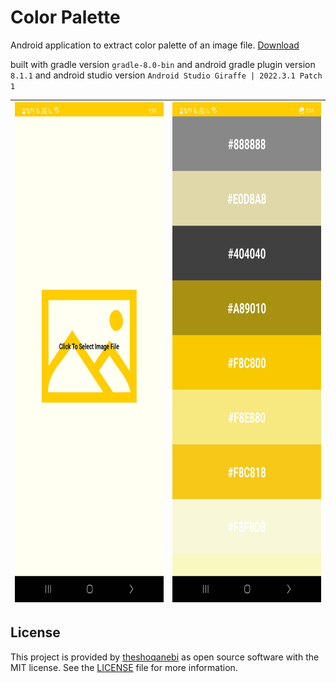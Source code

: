 # Color Palette

Android application to extract color palette of an image file. [Download](https://github.com/theshoqanebi/color_palette/releases/download/v1.0/app-release.apk)

built with gradle version `gradle-8.0-bin` and android gradle plugin version `8.1.1` and android studio version `Android Studio Giraffe | 2022.3.1 Patch 1`

| <img src="screenshots/Screenshot_1.jpg" alt="Screenshot 1" style="height: 800px; width:360px;"/> |  <img src="screenshots/Screenshot_2.jpg" alt="Screenshot 2" style="height: 800px; width:360px;"/> |
| ---------------------------------------------- | -------------------------------------------- |

## License

This project is provided by [theshoqanebi](mailto:theshoqanebi@gmail.com) as open source software with the MIT license. See the [LICENSE](LICENSE) file for more information.
